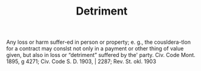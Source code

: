 ---
title: Detriment
letter: D
permalink: "/definitions/bld-detriment.html"
body: Any loss or harm suffer-ed in person or property; e. g., the cousldera-tlon
  for a contract may conslst not only in a payment or other thing of value given,
  but also in loss or “detriment” suffered by the' party. Civ. Code Mont. 1895, g
  4271; Civ. Code S. D. 1903, | 2287; Rev. St. okl. 1903
published_at: '2018-07-07'
source: Black's Law Dictionary 2nd Ed (1910)
layout: post
---